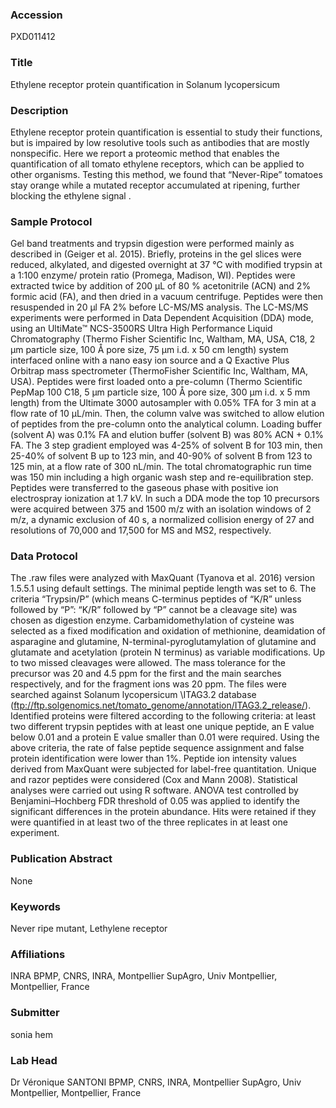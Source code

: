 ### Accession
PXD011412

### Title
Ethylene receptor protein quantification in Solanum lycopersicum

### Description
Ethylene receptor protein quantification is essential to study their functions, but is impaired by low resolutive tools such as antibodies that are mostly nonspecific. Here we report a proteomic method that enables the quantification of all tomato ethylene receptors, which can be applied to other organisms. Testing this method, we found that “Never-Ripe” tomatoes stay orange while a mutated receptor accumulated at ripening, further blocking the ethylene signal .

### Sample Protocol
Gel band treatments and trypsin digestion were performed mainly as described in (Geiger et al. 2015). Briefly, proteins in the gel slices were reduced, alkylated, and digested overnight at 37 °C with modified trypsin at a 1:100 enzyme/ protein ratio (Promega, Madison, WI). Peptides were extracted twice by addition of 200 µL of 80 % acetonitrile (ACN) and 2% formic acid (FA), and then dried in a vacuum centrifuge. Peptides were then resuspended in 20 µl FA 2% before LC-MS/MS analysis. The LC-MS/MS experiments were performed in Data Dependent Acquisition (DDA) mode, using an UltiMate™ NCS-3500RS Ultra High Performance Liquid Chromatography (Thermo Fisher Scientific Inc, Waltham, MA, USA, C18, 2 μm particle size, 100 Å pore size, 75 μm i.d. x 50 cm length) system interfaced online with a nano easy ion source and a Q Exactive Plus Orbitrap mass spectrometer (ThermoFisher Scientific Inc, Waltham, MA, USA). Peptides were first loaded onto a pre-column (Thermo Scientific PepMap 100 C18, 5 μm particle size, 100 Å pore size, 300 μm i.d. x 5 mm length) from the Ultimate 3000 autosampler with 0.05% TFA for 3 min at a flow rate of 10 μL/min. Then, the column valve was switched to allow elution of peptides from the pre-column onto the analytical column. Loading buffer (solvent A) was 0.1% FA and elution buffer (solvent B) was 80% ACN + 0.1% FA. The 3 step gradient employed was 4-25% of solvent B for 103 min, then 25-40% of solvent B up to 123 min, and 40-90% of solvent B from 123 to 125 min, at a flow rate of 300 nL/min. The total chromatographic run time was 150 min including a high organic wash step and re-equilibration step. Peptides were transferred to the gaseous phase with positive ion electrospray ionization at 1.7 kV. In such a DDA mode the top 10 precursors were acquired between 375 and 1500 m/z with an isolation windows of 2 m/z, a dynamic exclusion of 40 s, a normalized collision energy of 27 and resolutions of 70,000 and 17,500 for MS and MS2, respectively.

### Data Protocol
The .raw files were analyzed with MaxQuant (Tyanova et al. 2016) version 1.5.5.1 using default settings. The minimal peptide length was set to 6. The criteria “Trypsin/P” (which means C-terminus peptides of “K/R” unless followed by “P”: “K/R” followed by “P” cannot be a cleavage site) was chosen as digestion enzyme. Carbamidomethylation of cysteine was selected as a fixed modification and oxidation of methionine, deamidation of asparagine and glutamine, N-terminal-pyroglutamylation of glutamine and glutamate and acetylation (protein N terminus) as variable modifications. Up to two missed cleavages were allowed. The mass tolerance for the precursor was 20 and 4.5 ppm for the first and the main searches respectively, and for the fragment ions was 20 ppm. The files were searched against Solanum lycopersicum \ITAG3.2 database (ftp://ftp.solgenomics.net/tomato_genome/annotation/ITAG3.2_release/). Identified proteins were filtered according to the following criteria: at least two different trypsin peptides with at least one unique peptide, an E value below 0.01 and a protein E value smaller than 0.01 were required. Using the above criteria, the rate of false peptide sequence assignment and false protein identification were lower than 1%.  Peptide ion intensity values derived from MaxQuant were subjected for label-free quantitation. Unique and razor peptides were considered (Cox and Mann 2008). Statistical analyses were carried out using R software. ANOVA test controlled by Benjamini–Hochberg FDR threshold of 0.05 was applied to identify the significant differences in the protein abundance. Hits were retained if they were quantified in at least two of the three replicates in at least one experiment.

### Publication Abstract
None

### Keywords
Never ripe mutant, Lethylene receptor

### Affiliations
INRA
BPMP, CNRS, INRA, Montpellier SupAgro, Univ Montpellier, Montpellier, France

### Submitter
sonia hem

### Lab Head
Dr Véronique SANTONI
BPMP, CNRS, INRA, Montpellier SupAgro, Univ Montpellier, Montpellier, France



